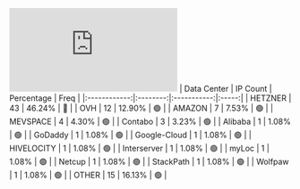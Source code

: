 ![Diagramm](https://github.com/obajay/StateSync-snapshots/blob/main/Projects/Aura/1/README.md)
| Data Center | IP Count | Percentage | Freq |
|:------------:|:--------:|:-----------:|:-----:|
| HETZNER | 43 | 46.24% | 🔴 |
| OVH | 12 | 12.90% | 🟢 |
| AMAZON | 7 | 7.53% | 🟢 |
| MEVSPACE | 4 | 4.30% | 🟢 |
| Contabo | 3 | 3.23% | 🟢 |
| Alibaba | 1 | 1.08% | 🟢 |
| GoDaddy | 1 | 1.08% | 🟢 |
| Google-Cloud | 1 | 1.08% | 🟢 |
| HIVELOCITY | 1 | 1.08% | 🟢 |
| Interserver | 1 | 1.08% | 🟢 |
| myLoc | 1 | 1.08% | 🟢 |
| Netcup | 1 | 1.08% | 🟢 |
| StackPath | 1 | 1.08% | 🟢 |
| Wolfpaw | 1 | 1.08% | 🟢 |
| OTHER | 15 | 16.13% | 🟢 |